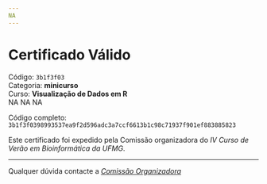 ```yaml
---
NA
---
```


# Certificado Válido

Código: `3b1f3f03`<br>
Categoria: **minicurso**<br>
Curso: **Visualização de Dados em R**<br>
NA
NA
NA


Código completo: `3b1f3f0398993537ea9f2d596adc3a7ccf6613b1c98c71937f901ef883885823`


Este certificado foi expedido pela Comissão organizadora do *IV Curso de Verão em Bioinformática da UFMG*.

----

Qualquer dúvida contacte a [_Comissão Organizadora_](<mailto:cursobioinfoufmg@gmail.com$subject=[Certificados]>)

